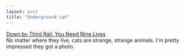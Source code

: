 ```yaml
---
layout: post
title: "Underground cat"
---
```




<a href="http://www.nytimes.com/2002/08/27/nyregion/27TUNN.html">Down by Third Rail, You Need Nine Lives</a><br>
No matter where they live, cats are strange, strange animals. I'm pretty impressed they got a photo.


